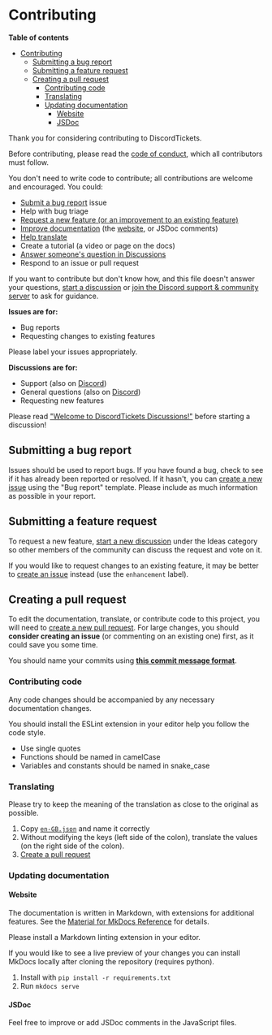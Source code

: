 # Contributing

**Table of contents**

- [Contributing](#contributing)
	- [Submitting a bug report](#submitting-a-bug-report)
	- [Submitting a feature request](#submitting-a-feature-request)
	- [Creating a pull request](#creating-a-pull-request)
		- [Contributing code](#contributing-code)
		- [Translating](#translating)
		- [Updating documentation](#updating-documentation)
			- [Website](#website)
			- [JSDoc](#jsdoc)

Thank you for considering contributing to DiscordTickets.

Before contributing, please read the [code of conduct](CODE_OF_CONDUCT.md), which all contributors must follow.

You don't need to write code to contribute; all contributions are welcome and encouraged. You could:

- [Submit a bug report](#submitting-a-bug-report) issue
- Help with bug triage
- [Request a new feature (or an improvement to an existing feature)](#submitting-a-feature-request)
- [Improve documentation](#updating-documentation) (the [website](https://discordtickets.app), or JSDoc comments)
- [Help translate](#translating)
- Create a tutorial (a video or page on the docs)
- [Answer someone's question in Discussions](https://github.com/eartharoid/DiscordTickets/discussions/categories/support-q-a?discussions_q=category%3A%22Support+%28Q%26A%29%22+is%3Aunanswered)
- Respond to an issue or pull request

If you want to contribute but don't know how, and this file doesn't answer your questions, [start a discussion](https://github.com/eartharoid/DiscordTickets/discussions/new) or [join the Discord support & community server](https://go.eartharoid.me/discord) to ask for guidance.

**Issues are for:**

- Bug reports
- Requesting changes to existing features

Please label your issues appropriately.

**Discussions are for:**

- Support (also on [Discord](https://go.eartharoid.me/discord))
- General questions (also on [Discord](https://go.eartharoid.me/discord))
- Requesting new features

Please read ["Welcome to DiscordTickets Discussions!"](https://github.com/eartharoid/DiscordTickets/discussions/77) before starting a discussion!

## Submitting a bug report

Issues should be used to report bugs. If you have found a bug, check to see if it has already been reported or resolved. If it hasn't, you can [create a new issue](https://github.com/eartharoid/DiscordTickets/issues/new/choose) using the "Bug report" template. Please include as much information as possible in your report.

## Submitting a feature request

To request a new feature, [start a new discussion](https://github.com/eartharoid/DiscordTickets/discussions/new?category=Ideas) under the Ideas category so other members of the community can discuss the request and vote on it.

If you would like to request changes to an existing feature, it may be better to [create an issue](https://github.com/eartharoid/DiscordTickets/issues/new) instead (use the `enhancement` label).

## Creating a pull request

To edit the documentation, translate, or contribute code to this project, you will need to [create a new pull request](https://github.com/eartharoid/DiscordTickets/compare). For large changes, you should **consider creating an issue** (or commenting on an existing one) first, as it could save you some time.

You should name your commits using [**this commit message format**](https://github.com/angular/material/blob/master/.github/CONTRIBUTING.md#-commit-message-format).

### Contributing code

Any code changes should be accompanied by any necessary documentation changes.

You should install the ESLint extension in your editor help you follow the code style.

- Use single quotes
- Functions should be named in camelCase
- Variables and constants should be named in snake_case

### Translating

Please try to keep the meaning of the translation as close to the original as possible.

1. Copy [`en-GB.json`](https://github.com/eartharoid/DiscordTickets/blob/master/src/locales/en-GB.json) and name it correctly
2. Without modifying the keys (left side of the colon), translate the values (on the right side of the colon).
3. [Create a pull request](#creating-a-pull-request)

### Updating documentation

#### Website

The documentation is written in Markdown, with extensions for additional features. See the [Material for MkDocs Reference](https://squidfunk.github.io/mkdocs-material/reference/abbreviations/) for details.

Please install a Markdown linting extension in your editor.

If you would like to see a live preview of your changes you can install MkDocs locally after cloning the repository (requires python).

1. Install with `pip install -r requirements.txt`
2. Run `mkdocs serve`

#### JSDoc

Feel free to improve or add JSDoc comments in the JavaScript files.
